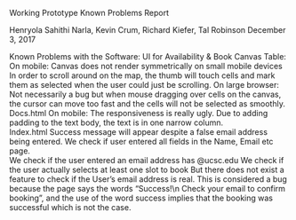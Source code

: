 Working Prototype Known Problems Report

Henryola
Sahithi Narla, Kevin Crum, Richard Kiefer, Tal Robinson
December 3, 2017

Known Problems with the Software:
UI for Availability & Book Canvas Table:
  On mobile:
    Canvas does not render symmetrically on small mobile devices
    In order to scroll around on the map, the thumb will touch cells and mark them as selected when the user could just be      scrolling.
  On large browser:
    Not necessarily a bug but when mouse dragging over cells on the canvas, the cursor can move too fast and the cells will   not be selected as smoothly.
Docs.html
  On mobile:
    The responsiveness is really ugly.  Due to adding padding to the text body, the text is in one narrow column.  
Index.html
    Success message will appear despite a false email address being entered.
    We check if user entered all fields in the Name, Email etc page.  
    We check if the user entered an email address has @ucsc.edu
    We check if the user actually selects at least one slot to book
    But there does not exist a feature to check if the User’s email address is real.  This is considered a bug because the page says the words “Success!\n Check your email to confirm booking”, and the use of the word success implies that the booking was successful which is not the case.
